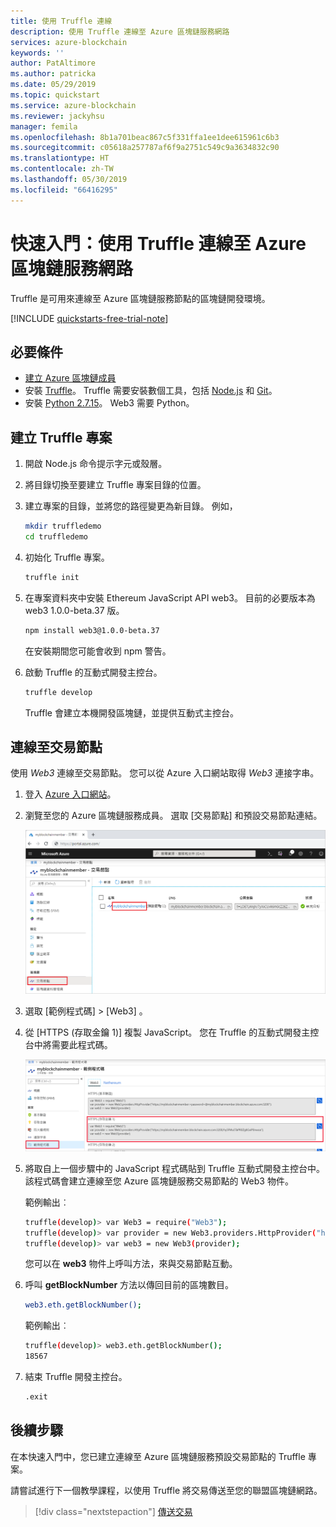 ```yaml
---
title: 使用 Truffle 連線
description: 使用 Truffle 連線至 Azure 區塊鏈服務網路
services: azure-blockchain
keywords: ''
author: PatAltimore
ms.author: patricka
ms.date: 05/29/2019
ms.topic: quickstart
ms.service: azure-blockchain
ms.reviewer: jackyhsu
manager: femila
ms.openlocfilehash: 8b1a701beac867c5f331ffa1ee1dee615961c6b3
ms.sourcegitcommit: c05618a257787af6f9a2751c549c9a3634832c90
ms.translationtype: HT
ms.contentlocale: zh-TW
ms.lasthandoff: 05/30/2019
ms.locfileid: "66416295"
---
```

# <a name="quickstart-use-truffle-to-connect-to-an-azure-blockchain-service-network"></a>快速入門：使用 Truffle 連線至 Azure 區塊鏈服務網路

Truffle 是可用來連線至 Azure 區塊鏈服務節點的區塊鏈開發環境。

[!INCLUDE [quickstarts-free-trial-note](../../../includes/quickstarts-free-trial-note.md)]

## <a name="prerequisites"></a>必要條件

* [建立 Azure 區塊鏈成員](create-member.md)
* 安裝 [Truffle](https://github.com/trufflesuite/truffle)。 Truffle 需要安裝數個工具，包括 [Node.js](https://nodejs.org) 和 [Git](https://git-scm.com/book/en/v2/Getting-Started-Installing-Git)。
* 安裝 [Python 2.7.15](https://www.python.org/downloads/release/python-2715/)。 Web3 需要 Python。

## <a name="create-truffle-project"></a>建立 Truffle 專案

1. 開啟 Node.js 命令提示字元或殼層。
1. 將目錄切換至要建立 Truffle 專案目錄的位置。
1. 建立專案的目錄，並將您的路徑變更為新目錄。 例如，

    ``` bash
    mkdir truffledemo
    cd truffledemo
    ```

1. 初始化 Truffle 專案。

    ``` bash
    truffle init
    ```

1. 在專案資料夾中安裝 Ethereum JavaScript API web3。 目前的必要版本為 web3 1.0.0-beta.37 版。

    ``` bash
    npm install web3@1.0.0-beta.37
    ```

    在安裝期間您可能會收到 npm 警告。

1. 啟動 Truffle 的互動式開發主控台。

    ``` bash
    truffle develop
    ```

    Truffle 會建立本機開發區塊鏈，並提供互動式主控台。

## <a name="connect-to-transaction-node"></a>連線至交易節點

使用 *Web3* 連線至交易節點。 您可以從 Azure 入口網站取得 *Web3* 連接字串。

1. 登入 [Azure 入口網站](https://portal.azure.com)。
1. 瀏覽至您的 Azure 區塊鏈服務成員。 選取 [交易節點]  和預設交易節點連結。

    ![選取預設交易節點](./media/connect-truffle/transaction-nodes.png)

1. 選取 [範例程式碼] > [Web3]  。
1. 從 [HTTPS (存取金鑰 1)]  複製 JavaScript。 您在 Truffle 的互動式開發主控台中將需要此程式碼。

    ![Web3 程式碼](./media/connect-truffle/web3-code.png)

1. 將取自上一個步驟中的 JavaScript 程式碼貼到 Truffle 互動式開發主控台中。 該程式碼會建立連線至您 Azure 區塊鏈服務交易節點的 Web3 物件。

    範例輸出︰

    ```bash
    truffle(develop)> var Web3 = require("Web3");
    truffle(develop)> var provider = new Web3.providers.HttpProvider("https://myblockchainmember.blockchain.azure.com:3200/hy5FMu5TaPR0Zg8GxiPwned");
    truffle(develop)> var web3 = new Web3(provider);
    ```

    您可以在 **web3** 物件上呼叫方法，來與交易節點互動。

1. 呼叫 **getBlockNumber** 方法以傳回目前的區塊數目。

    ```bash
    web3.eth.getBlockNumber();
    ```

    範例輸出︰

    ```bash
    truffle(develop)> web3.eth.getBlockNumber();
    18567
    ```
1. 結束 Truffle 開發主控台。

    ```bash
    .exit
    ```

## <a name="next-steps"></a>後續步驟

在本快速入門中，您已建立連線至 Azure 區塊鏈服務預設交易節點的 Truffle 專案。

請嘗試進行下一個教學課程，以使用 Truffle 將交易傳送至您的聯盟區塊鏈網路。

> [!div class="nextstepaction"]
> [傳送交易](send-transaction.md)